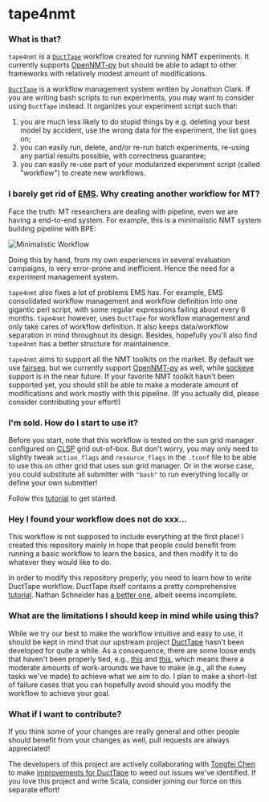 # tape4nmt

### What is that?

`tape4nmt` is a [`DuctTape`](https://github.com/jhclark/ducttape) workflow created for running NMT experiments. It currently supports [OpenNMT-py](https://github.com/OpenNMT/OpenNMT-py) but should be able to adapt to other frameworks with relatively modest amount of modifications.

[`DuctTape`](https://github.com/jhclark/ducttape) is a workflow management system written by Jonathon Clark. If you are writing bash scripts to run experiments, you may want to consider using `DuctTape` instead. It organizes your experiment script such that:

1.  you are much less likely to do stupid things by e.g. deleting your best model by accident, use the wrong data for the experiment, the list goes on;
2.  you can easily run, delete, and/or re-run batch experiments, re-using any partial results possible, with correctness guarantee;
3.  you can easily re-use part of your modularized experiment script (called "workflow") to create new workflows.

### I barely get rid of [EMS](http://www.statmt.org/moses/?n=FactoredTraining.EMS). Why creating another workflow for MT?

Face the truth: MT researchers are dealing with pipeline, even we are having a end-to-end system. For example, this is a minimalistic NMT system building pipeline with BPE:

![Minimalistic Workflow](https://raw.githubusercontent.com/shuoyangd/tape4nmt/master/workflow.png)

Doing this by hand, from my own experiences in several evaluation campaigns, is very error-prone and inefficient. Hence the need for a experiment management system.

`tape4nmt` also fixes a lot of problems EMS has. For example, EMS consolidated workflow management and workflow definition into one gigantic perl script, with some regular expressions failing about every 6 months. `tape4nmt` however, uses `DuctTape` for workflow management and only take cares of workflow definition. It also keeps data/workflow separation in mind throughout its design. Besides, hopefully you'll also find `tape4nmt` has a better structure for maintainence.

`tape4nmt` aims to support all the NMT toolkits on the market. By default we use [fairseq](https://github.com/pytorch/fairseq), but we currently support [OpenNMT-py](https://github.com/OpenNMT/OpenNMT-py) as well, while [sockeye](https://github.com/awslabs/sockeye) support is in the near future. If your favorite NMT toolkit hasn't been supported yet, you should still be able to make a moderate amount of modifications and work mostly with this pipeline. (If you actually did, please consider contributing your effort!)

### I'm sold. How do I start to use it?

Before you start, note that this workflow is tested on the sun grid manager configured on [CLSP](https://www.clsp.jhu.edu) grid out-of-box. But don't worry, you may only need to slightly tweak `action_flags` and `resource_flags` in the `.tconf` file to be able to use this on other grid that uses sun grid manager. Or in the worse case, you could substitute all submitter with `"bash"` to run everything locally or define your own submitter!

Follow this [tutorial](https://github.com/shuoyangd/tape4nmt/blob/master/TUTORIAL.md) to get started.

### Hey I found your workflow does not do xxx...

This workflow is not supposed to include everything at the first place! I created this repository mainly in hope that people could benefit from running a basic workflow to learn the basics, and then modify it to do whatever they would like to do.

In order to modify this repository properly, you need to learn how to write DuctTape workflow. DuctTape itself contains a pretty comprehensive [tutorial](https://github.com/jhclark/ducttape/tree/master/tutorial). Nathan Schneider has [a better one](https://github.com/nschneid/ducttape-crash-course/blob/master/tutorial.md), albeit seems incomplete.

### What are the limitations I should keep in mind while using this?

While we try our best to make the workflow intuitive and easy to use, it should be kept in mind that our upstream project [DuctTape](https://github.com/jhclark/ducttape) hasn't been developed for quite a while. As a consequence, there are some loose ends that haven't been properly tied, e.g., [this](https://github.com/jhclark/ducttape/issues/159) and [this](https://github.com/ctongfei/ducttape/issues/2), which means there a moderate amounts of work-arounds we have to make (e.g., all the `dummy` tasks we've made) to achieve what we aim to do. I plan to make a short-list of failure cases that you can hopefully avoid should you modify the workflow to achieve your goal.

### What if I want to contribute?

If you think some of your changes are really general and other people should benefit from your changes as well, pull requests are always appreciated!

The developers of this project are actively collaborating with [Tongfei Chen](https://github.com/ctongfei) to make [improvements for DuctTape](https://github.com/ctongfei/ducttape) to weed out issues we've identified. If you love this project and write Scala, consider joining our force on this separate effort!
